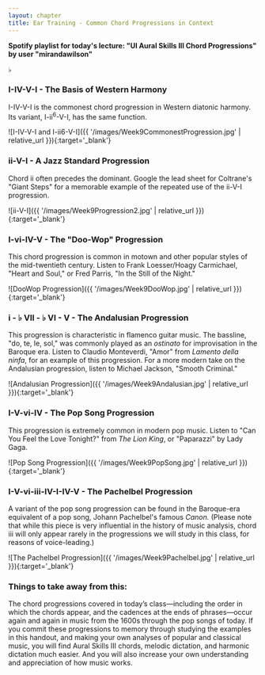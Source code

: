 ```yaml
---
layout: chapter
title: Ear Training - Common Chord Progressions in Context
---
```


**Spotify playlist for today's lecture: "UI Aural Skills III Chord Progressions" by user "mirandawilson"**

&#9837; 

### I-IV-V-I - The Basis of Western Harmony

I-IV-V-I is the commonest chord progression in Western diatonic harmony. Its variant, I-ii<sup>6</sup>-V-I, has the same function.

![I-IV-V-I and I-ii6-V-I]({{ '/images/Week9CommonestProgression.jpg' | relative_url }}){:target='_blank'}

### ii-V-I - A Jazz Standard Progression

Chord ii often precedes the dominant. Google the lead sheet for Coltrane's "Giant Steps" for a memorable example of the repeated use of the ii-V-I progression.

![ii-V-I]({{ '/images/Week9Progression2.jpg' | relative_url }}){:target='_blank'}

### I-vi-IV-V - The "Doo-Wop" Progression

This chord progression is common in motown and other popular styles of the mid-twentieth century. Listen to Frank Loesser/Hoagy Carmichael, "Heart and Soul," or Fred Parris, "In the Still of the Night."

![DooWop Progression]({{ '/images/Week9DooWop.jpg' | relative_url }}){:target='_blank'}

### i - &flat; VII - &flat; VI - V - The Andalusian Progression

This progression is characteristic in flamenco guitar music. The bassline, "do, te, le, sol," was commonly played as an *ostinato* for improvisation in the Baroque era. Listen to Claudio Monteverdi, "Amor" from *Lamento della ninfa*, for an example of this progression. For a more modern take on the Andalusian progression, listen to Michael Jackson, "Smooth Criminal."

![Andalusian Progression]({{ '/images/Week9Andalusian.jpg' | relative_url }}){:target='_blank'}

### I-V-vi-IV - The Pop Song Progression

This progression is extremely common in modern pop music. Listen to "Can You Feel the Love Tonight?" from *The Lion King*, or "Paparazzi" by Lady Gaga.

![Pop Song Progression]({{ '/images/Week9PopSong.jpg' | relative_url }}){:target='_blank'}

### I-V-vi-iii-IV-I-IV-V - The Pachelbel Progression

A variant of the pop song progression can be found in the Baroque-era equivalent of a pop song, Johann Pachelbel's famous *Canon.* (Please note that while this piece is very influential in the history of music analysis, chord iii will only appear rarely in the progressions we will study in this class, for reasons of voice-leading.)

![The Pachelbel Progression]({{ '/images/Week9Pachelbel.jpg' | relative_url }}){:target='_blank'}

### Things to take away from this:

The chord progressions covered in today’s class—including the order in which the chords appear, and the cadences at the ends of phrases—occur again and again in music from the 1600s through the pop songs of today. If you commit these progressions to memory through studying the examples in this handout, and making your own analyses of popular and classical music, you will find Aural Skills III chords, melodic dictation, and harmonic dictation much easier. And you will also increase your own understanding and appreciation of how music works.
